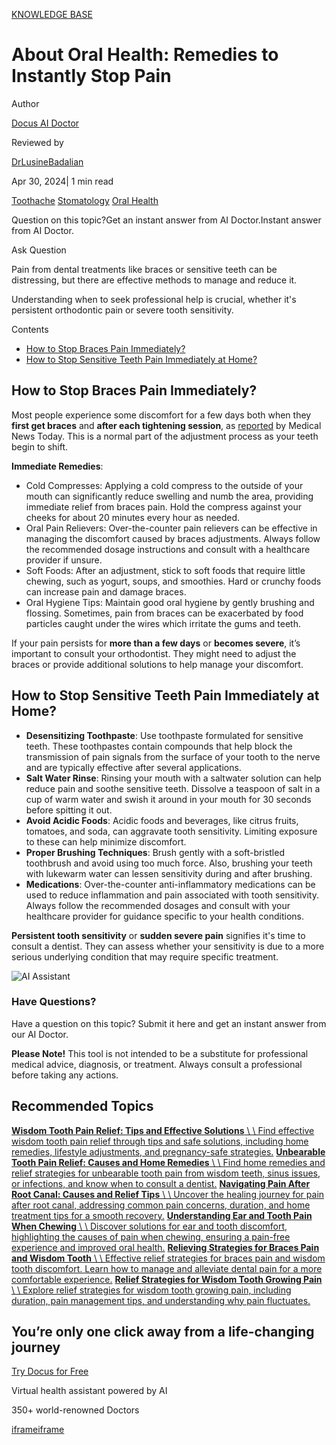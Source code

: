 [KNOWLEDGE BASE](https://docus.ai/knowledge-base)

# About Oral Health: Remedies to Instantly Stop Pain

Author

[Docus AI Doctor](https://docus.ai/ai-doctor)

Reviewed by

[DrLusineBadalian](https://docus.ai/author/dr-lusine-badalian)

Apr 30, 2024\| 1 min read

[Toothache](https://docus.ai/tags/toothache) [Stomatology](https://docus.ai/tags/stomatology) [Oral Health](https://docus.ai/tags/oral-health)

Question on this topic?Get an instant answer from AI Doctor.Instant answer from AI Doctor.

Ask Question

Pain from dental treatments like braces or sensitive teeth can be distressing, but there are effective methods to manage and reduce it.

Understanding when to seek professional help is crucial, whether it's persistent orthodontic pain or severe tooth sensitivity.

Contents

- [How to Stop Braces Pain Immediately?](https://docus.ai/knowledge-base/remedies-to-instantly-stop-pain#how-to-stop-braces-pain-immediately)
- [How to Stop Sensitive Teeth Pain Immediately at Home?](https://docus.ai/knowledge-base/remedies-to-instantly-stop-pain#how-to-stop-sensitive-teeth-pain-immediately-at-home)

## How to Stop Braces Pain Immediately?

Most people experience some discomfort for a few days both when they **first get braces** and **after each tightening session**, as [reported](https://www.medicalnewstoday.com/articles/327201) by Medical News Today. This is a normal part of the adjustment process as your teeth begin to shift.

**Immediate Remedies**:

- Cold Compresses: Applying a cold compress to the outside of your mouth can significantly reduce swelling and numb the area, providing immediate relief from braces pain. Hold the compress against your cheeks for about 20 minutes every hour as needed.
- Oral Pain Relievers: Over-the-counter pain relievers can be effective in managing the discomfort caused by braces adjustments. Always follow the recommended dosage instructions and consult with a healthcare provider if unsure.
- Soft Foods: After an adjustment, stick to soft foods that require little chewing, such as yogurt, soups, and smoothies. Hard or crunchy foods can increase pain and damage braces.
- Oral Hygiene Tips: Maintain good oral hygiene by gently brushing and flossing. Sometimes, pain from braces can be exacerbated by food particles caught under the wires which irritate the gums and teeth.

If your pain persists for **more than a few days** or **becomes severe**, it’s important to consult your orthodontist. They might need to adjust the braces or provide additional solutions to help manage your discomfort.

## How to Stop Sensitive Teeth Pain Immediately at Home?

- **Desensitizing Toothpaste**: Use toothpaste formulated for sensitive teeth. These toothpastes contain compounds that help block the transmission of pain signals from the surface of your tooth to the nerve and are typically effective after several applications.
- **Salt Water Rinse**: Rinsing your mouth with a saltwater solution can help reduce pain and soothe sensitive teeth. Dissolve a teaspoon of salt in a cup of warm water and swish it around in your mouth for 30 seconds before spitting it out.
- **Avoid Acidic Foods**: Acidic foods and beverages, like citrus fruits, tomatoes, and soda, can aggravate tooth sensitivity. Limiting exposure to these can help minimize discomfort.
- **Proper Brushing Techniques**: Brush gently with a soft-bristled toothbrush and avoid using too much force. Also, brushing your teeth with lukewarm water can lessen sensitivity during and after brushing.
- **Medications**: Over-the-counter anti-inflammatory medications can be used to reduce inflammation and pain associated with tooth sensitivity. Always follow the recommended dosages and consult with your healthcare provider for guidance specific to your health conditions.

**Persistent tooth sensitivity** or **sudden severe pain** signifies it's time to consult a dentist. They can assess whether your sensitivity is due to a more serious underlying condition that may require specific treatment.

![AI Assistant](https://docus.ai/images/small-assistant.png)

### Have Questions?

Have a question on this topic? Submit it here and get an instant answer from our AI Doctor.

**Please Note!** This tool is not intended to be a substitute for professional medical advice, diagnosis, or treatment. Always consult a professional before taking any actions.

## Recommended Topics

[**Wisdom Tooth Pain Relief: Tips and Effective Solutions** \\
\\
Find effective wisdom tooth pain relief through tips and safe solutions, including home remedies, lifestyle adjustments, and pregnancy-safe strategies.](https://docus.ai/knowledge-base/wisdom-tooth-pain-relief-tips-and-solutions) [**Unbearable Tooth Pain Relief: Causes and Home Remedies** \\
\\
Find home remedies and relief strategies for unbearable tooth pain from wisdom teeth, sinus issues, or infections, and know when to consult a dentist.](https://docus.ai/knowledge-base/unbearable-tooth-pain-relief) [**Navigating Pain After Root Canal: Causes and Relief Tips** \\
\\
Uncover the healing journey for pain after root canal, addressing common pain concerns, duration, and home treatment tips for a smooth recovery.](https://docus.ai/knowledge-base/navigating-pain-after-root-canal) [**Understanding Ear and Tooth Pain When Chewing** \\
\\
Discover solutions for ear and tooth discomfort, highlighting the causes of pain when chewing, ensuring a pain-free experience and improved oral health.](https://docus.ai/knowledge-base/understanding-ear-and-tooth-pain-when-chewing) [**Relieving Strategies for Braces Pain and Wisdom Tooth** \\
\\
Effective relief strategies for braces pain and wisdom tooth discomfort. Learn how to manage and alleviate dental pain for a more comfortable experience.](https://docus.ai/knowledge-base/strategies-for-braces-pain-and-wisdom-tooth) [**Relief Strategies for Wisdom Tooth Growing Pain** \\
\\
Explore relief strategies for wisdom tooth growing pain, including duration, pain management tips, and understanding why pain fluctuates.](https://docus.ai/knowledge-base/strategies-for-wisdom-tooth-growing-pain)

## You’re only one click away from a life-changing journey

[Try Docus for Free](https://my.docus.ai/auth/signup)

Virtual health assistant powered by AI

350+ world-renowned Doctors

[iframe](https://td.doubleclick.net/td/ga/rul?tid=G-C1NR4HEC74&gacid=779639249.1741382049&gtm=45je5362v874030715z8849365654za200zb849365654&dma=0&gcs=G1--&gcd=13l3l3R3l5l1&npa=0&pscdl=noapi&aip=1&fledge=1&frm=0&tag_exp=102067808~102482433~102539968~102587591~102640600~102717422~102788824&z=942676741)[iframe](https://td.doubleclick.net/td/rul/11076298198?random=1741382049117&cv=11&fst=1741382049117&fmt=3&bg=ffffff&guid=ON&async=1&gtm=45je5362v874030715z8849365654za200zb849365654&gcd=13l3l3R3l5l1&dma=0&tag_exp=102067808~102482433~102539968~102587591~102640600~102717422~102788824&u_w=1280&u_h=1024&url=https%3A%2F%2Fdocus.ai%2Fknowledge-base%2Fremedies-to-instantly-stop-pain&hn=www.googleadservices.com&frm=0&tiba=About%20Oral%20Health%3A%20Remedies%20to%20Instantly%20Stop%20Pain&npa=0&pscdl=noapi&auid=385586894.1741382049&uaa=&uab=&uafvl=&uamb=0&uam=&uap=&uapv=&uaw=0&fledge=1&data=event%3Dgtag.config)